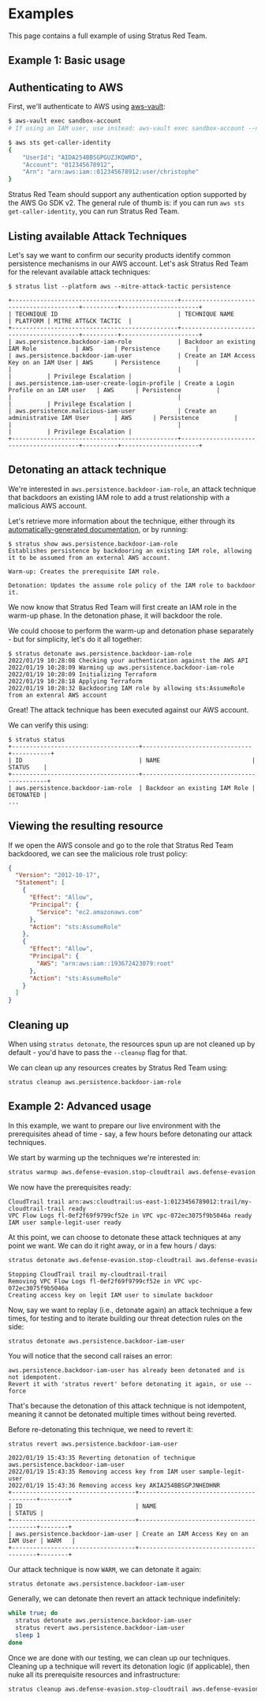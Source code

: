 # Examples

This page contains a full example of using Stratus Red Team.

## Example 1: Basic usage

## Authenticating to AWS

First, we'll authenticate to AWS using [aws-vault](https://github.com/99designs/aws-vault):

```bash
$ aws-vault exec sandbox-account
# If using an IAM user, use instead: aws-vault exec sandbox-account --no-session

$ aws sts get-caller-identity
{
    "UserId": "AIDA254BBSGPGUZJKQWRD",
    "Account": "012345678912",
    "Arn": "arn:aws:iam::012345678912:user/christophe"
}
```

Stratus Red Team should support any authentication option supported by the AWS Go SDK v2.
The general rule of thumb is: if you can run `aws sts get-caller-identity`, you can run Stratus Red Team.

## Listing available Attack Techniques

Let's say we want to confirm our security products identify common persistence mechanisms in our AWS account.
Let's ask Stratus Red Team for the relevant available attack techniques:

```
$ stratus list --platform aws --mitre-attack-tactic persistence

+-----------------------------------------------+-----------------------------------------+----------+----------------------+
| TECHNIQUE ID                                  | TECHNIQUE NAME                          | PLATFORM | MITRE ATT&CK TACTIC  |
+-----------------------------------------------+-----------------------------------------+----------+----------------------+
| aws.persistence.backdoor-iam-role             | Backdoor an existing IAM Role           | AWS      | Persistence          |
| aws.persistence.backdoor-iam-user             | Create an IAM Access Key on an IAM User | AWS      | Persistence          |
|                                               |                                         |          | Privilege Escalation |
| aws.persistence.iam-user-create-login-profile | Create a Login Profile on an IAM user   | AWS      | Persistence          |
|                                               |                                         |          | Privilege Escalation |
| aws.persistence.malicious-iam-user            | Create an administrative IAM User       | AWS      | Persistence          |
|                                               |                                         |          | Privilege Escalation |
+-----------------------------------------------+-----------------------------------------+----------+----------------------+
```

## Detonating an attack technique

We're interested in `aws.persistence.backdoor-iam-role`, an attack technique that backdoors an existing IAM role to add a trust relationship with a malicious AWS account.

Let's retrieve more information about the technique, either through its [automatically-generated documentation](https://stratus-red-team.cloud/attack-techniques/AWS/aws.persistence.backdoor-iam-role/), or by running:

```
$ stratus show aws.persistence.backdoor-iam-role
Establishes persistence by backdooring an existing IAM role, allowing it to be assumed from an external AWS account.

Warm-up: Creates the prerequisite IAM role.

Detonation: Updates the assume role policy of the IAM role to backdoor it.
```

We now know that Stratus Red Team will first create an IAM role in the warm-up phase. In the detonation phase, it will backdoor the role.

We could choose to perform the warm-up and detonation phase separately - but for simplicity, let's do it all together:

```
$ stratus detonate aws.persistence.backdoor-iam-role
2022/01/19 10:28:08 Checking your authentication against the AWS API
2022/01/19 10:28:09 Warming up aws.persistence.backdoor-iam-role
2022/01/19 10:28:09 Initializing Terraform
2022/01/19 10:28:18 Applying Terraform
2022/01/19 10:28:32 Backdooring IAM role by allowing sts:AssumeRole from an extenral AWS account
```

Great! The attack technique has been executed against our AWS account.

We can verify this using:

```
$ stratus status
+------------------------------------+-------------------------------+-----------+
| ID                                 | NAME                          | STATUS    |
+------------------------------------+-------------------------------------------+
| aws.persistence.backdoor-iam-role  | Backdoor an existing IAM Role | DETONATED |
...
```

## Viewing the resulting resource

If we open the AWS console and go to the role that Stratus Red Team backdoored, we can see the malicious role trust policy:

```json hl_lines="12 13 14 15 16"
{
  "Version": "2012-10-17",
  "Statement": [
    {
      "Effect": "Allow",
      "Principal": {
        "Service": "ec2.amazonaws.com"
      },
      "Action": "sts:AssumeRole"
    },
    {
      "Effect": "Allow",
      "Principal": {
        "AWS": "arn:aws:iam::193672423079:root"
      },
      "Action": "sts:AssumeRole"
    }
  ]
}
```

## Cleaning up

When using `stratus detonate`, the resources spun up are not cleaned up by default - you'd have to pass the `--cleanup` flag for that.

We can clean up any resources creates by Stratus Red Team using:

```
stratus cleanup aws.persistence.backdoor-iam-role
```

## Example 2: Advanced usage

In this example, we want to prepare our live environment with the prerequisites ahead of time - say, a few hours before detonating our attack techniques.

We start by warming up the techniques we're interested in:

```bash
stratus warmup aws.defense-evasion.stop-cloudtrail aws.defense-evasion.remove-vpc-flow-logs aws.persistence.backdoor-iam-user
```

We now have the prerequisites ready:

```
CloudTrail trail arn:aws:cloudtrail:us-east-1:0123456789012:trail/my-cloudtrail-trail ready
VPC Flow Logs fl-0ef2f69f9799cf52e in VPC vpc-072ec3075f9b5046a ready
IAM user sample-legit-user ready
```

At this point, we can choose to detonate these attack techniques at any point we want. We can do it right away, or in a few hours / days:

```bash
stratus detonate aws.defense-evasion.stop-cloudtrail aws.defense-evasion.remove-vpc-flow-logs aws.persistence.backdoor-iam-user
```

```text
Stopping CloudTrail trail my-cloudtrail-trail
Removing VPC Flow Logs fl-0ef2f69f9799cf52e in VPC vpc-072ec3075f9b5046a
Creating access key on legit IAM user to simulate backdoor
```

Now, say we want to replay (i.e., detonate again) an attack technique a few times, for testing and to iterate building our threat detection rules on the side:

```
stratus detonate aws.persistence.backdoor-iam-user
```

You will notice that the second call raises an error:

```
aws.persistence.backdoor-iam-user has already been detonated and is not idempotent. 
Revert it with 'stratus revert' before detonating it again, or use --force
```

That's because the detonation of this attack technique is not idempotent, meaning it cannot be detonated multiple times without being reverted. 

Before re-detonating this technique, we need to revert it:

```
stratus revert aws.persistence.backdoor-iam-user
```

``` 
2022/01/19 15:43:35 Reverting detonation of technique aws.persistence.backdoor-iam-user
2022/01/19 15:43:35 Removing access key from IAM user sample-legit-user
2022/01/19 15:43:36 Removing access key AKIA254BBSGPJNHEDHNR
+-----------------------------------+-----------------------------------------+--------+
| ID                                | NAME                                    | STATUS |
+-----------------------------------+-----------------------------------------+--------+
| aws.persistence.backdoor-iam-user | Create an IAM Access Key on an IAM User | WARM   |
+-----------------------------------+-----------------------------------------+--------+
```

Our attack technique is now `WARM`, we can detonate it again:

```bash
stratus detonate aws.persistence.backdoor-iam-user
```

Generally, we can detonate then revert an attack technique indefinitely:

```bash
while true; do
  stratus detonate aws.persistence.backdoor-iam-user
  stratus revert aws.persistence.backdoor-iam-user
  sleep 1
done
```

Once we are done with our testing, we can clean up our techniques. Cleaning up a technique will revert its detonation logic (if applicable), then nuke all its prerequisite resources and infrastructure:

```bash
stratus cleanup aws.defense-evasion.stop-cloudtrail aws.defense-evasion.remove-vpc-flow-logs aws.persistence.backdoor-iam-user
```